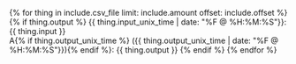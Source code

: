 {% for thing in include.csv_file limit: include.amount offset: include.offset %}
  {% if thing.output %}
{{ thing.input_unix_time | date: "%F @ %H:%M:%S"}}: {{ thing.input }}<br>
A{% if thing.output_unix_time %} ({{ thing.output_unix_time | date: "%F @ %H:%M:%S"}}){% endif %}: {{ thing.output }}
  {% endif %}
{% endfor %}